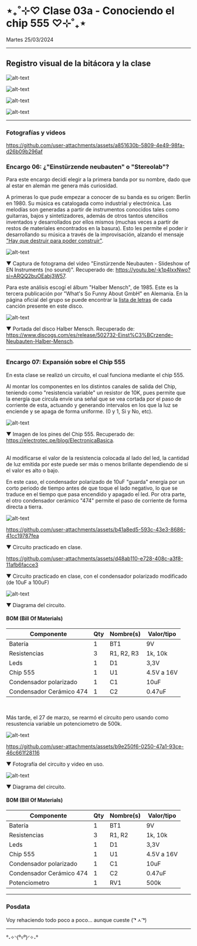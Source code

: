 # ⋆₊˚⊹♡ Clase 03a - Conociendo el chip 555 ♡⊹˚₊⋆

Martes 25/03/2024

***

## Registro visual de la bitácora y la clase

![alt-text](./archivos/IMG_0067.jpeg)

![alt-text](./archivos/IMG_0066.jpeg)

![alt-text](./archivos/IMG_0065.jpeg)

![alt-text](./archivos/IMG_0064.jpeg)

***

### Fotografías y videos

<https://github.com/user-attachments/assets/a851630b-5809-4e49-98fa-d26b09b296af>

### Encargo 06: ¿"Einstürzende neubauten" o "Stereolab"?

Para este encargo decidí elegir a la primera banda por su nombre, dado que al estar en alemán me genera más curiosidad.

A primeras lo que pude empezar a conocer de su banda es su origen: Berlín en 1980. Su música es catalogada como industrial y electrónica.
Las melodías son generadas a partir de instrumentos conocidos tales como guitarras, bajos y sintetizadores, además de otros tantos utencilios inventados y desarrollados por ellos mismos (muchas veces a partir de restos de materiales encontrados en la basura). Esto les permite el poder ir desarrollando su música a través de la improvisación, alzando el mensaje ["Hay que destruir para poder construir"](https://www.lanacion.com.ar/espectaculos/musica/einsturzende-neubauten-destruir-crear-secreto-banda-mejor-nid2376555/).

![alt-text](./archivos/001.png)

▼ Captura de fotograma del video "Einstürzende Neubauten - Slideshow of EN Instruments (no sound)". 
Recuperado de: https://youtu.be/-k1p4IxxNwo?si=ARQQ2buOEabj3W57.

Para este análisis escogí el álbum "Halber Mensch", de 1985. Este es la tercera publicación por "What's So Funny About GmbH" en Alemania.
En la página oficial del grupo se puede encontrar la [lista de letras](https://neubauten.org/en/halber-mensch/) de cada canción presente en este disco.

![alt-text](./archivos/003.jpg)

▼ Portada del disco Halber Mensch. Recuperado de: https://www.discogs.com/es/release/502732-Einst%C3%BCrzende-Neubauten-Halber-Mensch.


***

### Encargo 07: Expansión sobre el Chip 555

En esta clase se realizó un circuito, el cual funciona mediante el chip 555. 

Al montar los componentes en los distintos canales de salida del Chip, teniendo como "resistencia variable" un resistor de 10K, pues permite que la energía que circula envíe una señal que se vea cortada por el paso de corriente de esta, actuando y generando intervalos en los que la luz se enciende y se apaga de forma uniforme. (0 y 1, Si y No, etc). 


![alt-text](./archivos/002.png)

▼ Imagen de los pines del Chip 555. Recuperado de: https://electrotec.pe/blog/ElectronicaBasica.

<br>
Al modificarse el valor de la resistencia colocada al lado del led, la cantidad de luz emitida por este puede ser más o menos brillante dependiendo de si el valor es alto o bajo.

En este caso, el condensador polarizado de 10uF "guarda" energía por un corto periodo de tiempo antes de que toque el lado negativo, lo que se traduce en el tiempo que pasa encendido y apagado el led. Por otra parte, el otro condensador cerámico "474" permite el paso de corriente de forma directa a tierra.


![alt-text](./archivos/004.jpeg)


<https://github.com/user-attachments/assets/b41a8ed5-593c-43e3-8686-41cc19787fea>

▼ Circuito practicado en clase.


<https://github.com/user-attachments/assets/d48ab110-e728-408c-a3f8-11afb6facce3>

▼ Circuito practicado en clase, con el condensador polarizado modificado (de 10uF a 100uF)


![alt-text](./archivos/007.png)

▼ Diagrama del circuito.



#### BOM (Bill Of Materials)

| Componente       | Qty | Nombre(s) | Valor/tipo |
|-----------------------|---------|------------|----------------|
| Batería               | 1       | BT1      |       9V       |
| Resistencias          | 3       | R1, R2, R3     | 1k, 10k  |
| Leds                  | 1      |  D1  |   3,3V    |
| Chip 555                  | 1      |  U1  |   4.5V a 16V  |
| Condensador polarizado                  | 1      |  C1  |   10uF  |
| Condensador Cerámico 474                 | 1      |  C2  |   0.47uF |

<br>

Más tarde, el 27 de marzo, se rearmó el circuito pero usando como resustencia variable un potenciometro de 500k.

![alt-text](./archivos/008.jpeg)

<https://github.com/user-attachments/assets/b9e250f6-0250-47a1-93ce-46c661f28116>

▼ Fotografía del circuito y video en uso.


![alt-text](./archivos/010.png)

▼ Diagrama del circuito.

#### BOM (Bill Of Materials)

| Componente       | Qty | Nombre(s) | Valor/tipo |
|-----------------------|---------|------------|----------------|
| Batería               | 1       | BT1      |       9V       |
| Resistencias          | 3       | R1, R2    | 1k, 10k  |
| Leds                  | 1      |  D1  |   3,3V    |
| Chip 555                  | 1      |  U1  |   4.5V a 16V  |
| Condensador polarizado                  | 1      |  C1  |   10uF  |
| Condensador Cerámico 474                 | 1      |  C2  |   0.47uF |
| Potenciometro             | 1      |  RV1  |   500k |


***

### Posdata

Voy rehaciendo todo poco a poco... aunque cueste ( ͡❛ ㅅ ͡❛)

***

°˖✧◝(⁰▿⁰)◜✧˖°
